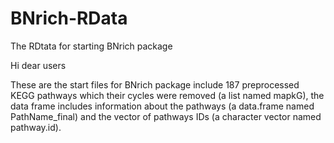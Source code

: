 # BNrich-RData
The RDtata for starting  BNrich package


Hi dear users

These are the start files for BNrich package include 187 preprocessed KEGG pathways 
which their cycles were removed (a list named mapkG), the data frame includes information about the pathways
(a data.frame named PathName_final) and the vector of pathways IDs (a character vector named pathway.id).

